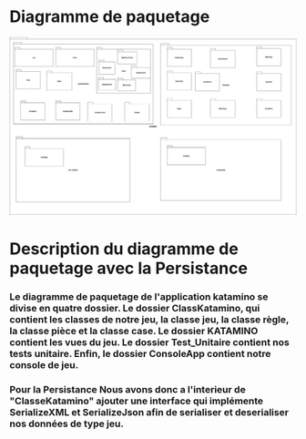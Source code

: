 # Diagramme de paquetage
<img src="../image/Diagramme_de_paquetage.drawio.png" alt="Image 1">

# Description du diagramme de paquetage avec la Persistance

### Le diagramme de paquetage de l'application katamino se divise en quatre dossier. Le dossier ClassKatamino, qui contient les classes de notre jeu, la classe jeu, la classe règle, la classe pièce et la classe case. Le dossier KATAMINO contient les vues du jeu. Le dossier Test_Unitaire contient nos tests unitaire. Enfin, le dossier ConsoleApp contient notre console de jeu.
### Pour la Persistance Nous avons donc a l'interieur de "ClasseKatamino" ajouter une interface qui implémente SerializeXML et SerializeJson afin de serialiser et deserialiser nos données de type jeu.